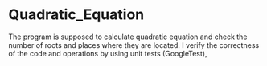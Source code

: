 # Quadratic_Equation
The program is supposed to calculate quadratic equation and check the number of roots and places where they are located. I verify the correctness of the code and operations by using unit tests (GoogleTest),
